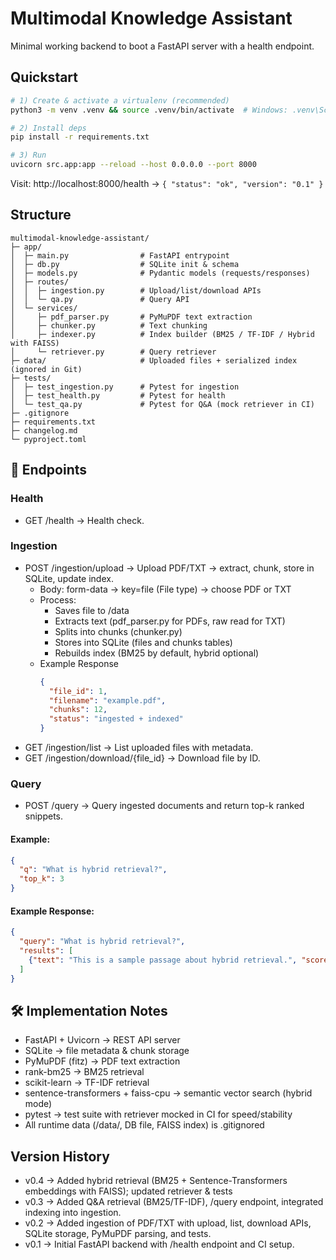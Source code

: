 # Multimodal Knowledge Assistant

Minimal working backend to boot a FastAPI server with a health endpoint.

## Quickstart

```bash
# 1) Create & activate a virtualenv (recommended)
python3 -m venv .venv && source .venv/bin/activate  # Windows: .venv\Scripts\activate

# 2) Install deps
pip install -r requirements.txt

# 3) Run
uvicorn src.app:app --reload --host 0.0.0.0 --port 8000
```

Visit: http://localhost:8000/health -> `{ "status": "ok", "version": "0.1" }`

## Structure

```
multimodal-knowledge-assistant/
├─ app/
│  ├─ main.py                # FastAPI entrypoint
│  ├─ db.py                  # SQLite init & schema
│  ├─ models.py              # Pydantic models (requests/responses)
│  ├─ routes/
│  │  ├─ ingestion.py        # Upload/list/download APIs
│  │  └─ qa.py               # Query API
│  └─ services/
│     ├─ pdf_parser.py       # PyMuPDF text extraction
│     ├─ chunker.py          # Text chunking
│     ├─ indexer.py          # Index builder (BM25 / TF-IDF / Hybrid with FAISS)
│     └─ retriever.py        # Query retriever
├─ data/                     # Uploaded files + serialized index (ignored in Git)
├─ tests/
│  ├─ test_ingestion.py      # Pytest for ingestion
│  ├─ test_health.py         # Pytest for health
│  └─ test_qa.py             # Pytest for Q&A (mock retriever in CI)
├─ .gitignore
├─ requirements.txt
├─ changelog.md
└─ pyproject.toml
```
## 📡 Endpoints

### Health
- GET /health → Health check.

### Ingestion
- POST /ingestion/upload → Upload PDF/TXT → extract, chunk, store in SQLite, update index.
    - Body: form-data → key=file (File type) → choose PDF or TXT
    - Process:
	  - Saves file to /data
	  -	Extracts text (pdf_parser.py for PDFs, raw read for TXT)
	  -	Splits into chunks (chunker.py)
	  -	Stores into SQLite (files and chunks tables)
	  -	Rebuilds index (BM25 by default, hybrid optional)
  - Example Response
    ```json
    {
      "file_id": 1,
      "filename": "example.pdf",
      "chunks": 12,
      "status": "ingested + indexed"
    }
    ```
- GET /ingestion/list → List uploaded files with metadata.
- GET /ingestion/download/{file_id} → Download file by ID.

### Query
- POST /query → Query ingested documents and return top-k ranked snippets.

#### Example:
```json
{
  "q": "What is hybrid retrieval?",
  "top_k": 3
}
```
#### Example Response:
```json
{
  "query": "What is hybrid retrieval?",
  "results": [
    {"text": "This is a sample passage about hybrid retrieval.", "score": 0.95}
  ]
}
```
## 🛠️ Implementation Notes

- FastAPI + Uvicorn → REST API server
- SQLite → file metadata & chunk storage
- PyMuPDF (fitz) → PDF text extraction
- rank-bm25 → BM25 retrieval
- scikit-learn → TF-IDF retrieval
- sentence-transformers + faiss-cpu → semantic vector search (hybrid mode)
- pytest → test suite with retriever mocked in CI for speed/stability
-	All runtime data (/data/, DB file, FAISS index) is .gitignored


## Version History
- v0.4 → Added hybrid retrieval (BM25 + Sentence-Transformers embeddings with FAISS); updated retriever & tests
- v0.3 → Added Q&A retrieval (BM25/TF-IDF), /query endpoint, integrated indexing into ingestion.
- v0.2 → Added ingestion of PDF/TXT with upload, list, download APIs, SQLite storage, PyMuPDF parsing, and tests.
- v0.1 → Initial FastAPI backend with /health endpoint and CI setup.

